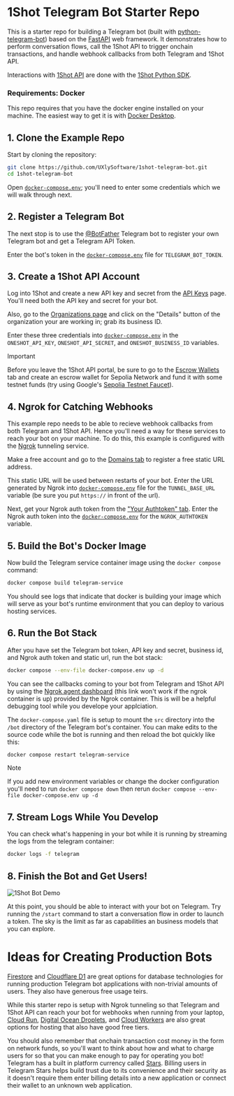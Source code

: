 # 1Shot Telegram Bot Starter Repo

This is a starter repo for building a Telegram bot (built with [python-telegram-bot](https://python-telegram-bot.org/)) based on the 
[FastAPI](https://fastapi.tiangolo.com/) web framework. It demonstrates how to perform conversation flows, call the 1Shot API to 
trigger onchain transactions, and handle webhook callbacks from both Telegram and 1Shot API.

Interactions with [1Shot API](https://1shotapi.com) are done with the [1Shot Python SDK](https://pypi.org/project/uxly-1shot-client/). 

### Requirements: Docker

This repo requires that you have the docker engine installed on your machine. The easiest way to get it is with [Docker Desktop](https://docs.docker.com/desktop/).

## 1. Clone the Example Repo

Start by cloning the repository:

```sh
git clone https://github.com/UXlySoftware/1shot-telegram-bot.git
cd 1shot-telegram-bot
```

Open [`docker-compose.env`](/docker-compose.env); you'll need to enter some credentials which we will walk through next.

## 2. Register a Telegram Bot

The next stop is to use the [@BotFather](https://telegram.me/BotFather) Telegram bot to register your own Telegram bot and get a Telegram API Token. 

Enter the bot's token in the [`docker-compose.env`](/docker-compose.env#L4) file for `TELEGRAM_BOT_TOKEN`.

## 3. Create a 1Shot API Account

Log into 1Shot and create a new API key and secret from the [API Keys](https://app.1shotapi.com/api-keys) page. You'll need both the API key and secret for your bot. 

Also, go to the [Organizations page](https://app.1shotapi.com/organizations) and click on the "Details" button of the organization your are working in; grab its business ID. 

Enter these three credentials into [`docker-compose.env`](/docker-compose.env#L6) in the `ONESHOT_API_KEY`, `ONESHOT_API_SECRET`, and `ONESHOT_BUSINESS_ID` variables. 

> [!IMPORTANT] 
> Before you leave the 1Shot API portal, be sure to go to the [Escrow Wallets](https://app.1shotapi.com/escrow-wallets) tab and create an escrow wallet for Sepolia Network and fund it with some testnet funds (try using Google's [Sepolia Testnet Faucet](https://cloud.google.com/application/web3/faucet/ethereum/sepolia)).

## 4. Ngrok for Catching Webhooks

This example repo needs to be able to recieve webhook callbacks from both Telegram and 1Shot API. Hence you'll need a way for these services to reach your bot on your machine. To do this, this example is configured with the [Ngrok](https://ngrok.io) tunneling service. 

Make a free account and go to the [Domains tab](https://dashboard.ngrok.com/domains) to register a free static URL address. 

This static URL will be used between restarts of your bot. Enter the URL generated by Ngrok into [`docker-compose.env`](/docker-compose.evn#L13) file for the `TUNNEL_BASE_URL` variable (be sure you put `https://` in front of the url). 

Next, get your Ngrok auth token from the ["Your Authtoken" tab](https://dashboard.ngrok.com/get-started/your-authtoken). Enter the Ngrok auth token into the [`docker-compose.env`](/docker-compose.env#L5) for the `NGROK_AUTHTOKEN` variable.

## 5. Build the Bot's Docker Image

Now build the Telegram service container image using the `docker compose` command:

```sh
docker compose build telegram-service
```

You should see logs that indicate that docker is building your image which will serve as your bot's runtime environment that you can deploy to various hosting services.

## 6. Run the Bot Stack

After you have set the Telegram bot token, API key and secret, business id, and Ngrok auth token and static url, run the bot stack: 

```sh
docker compose --env-file docker-compose.env up -d
```

You can see the callbacks coming to your bot from Telegram and 1Shot API by using the [Ngrok agent dashboard](http://localhost:4040) (this link won't work if the ngrok container is up) provided by the Ngrok container. This is will be a helpful debugging tool while you develope your applciation.

The `docker-compose.yaml` file is setup to mount the `src` directory into the `/bot` directory of the Telegram bot's container. You can
make edits to the source code while the bot is running and then reload the bot quickly like this:

```sh
docker compose restart telegram-service
```

> [!NOTE] 
> If you add new environment variables or change the docker configuration you'll need to run `docker compose down` then rerun `docker compose --env-file docker-compose.env up -d`

## 7. Stream Logs While You Develop

You can check what's happening in your bot while it is running by streaming the logs from the telegram container:

```sh
docker logs -f telegram
```

## 8. Finish the Bot and Get Users!

![1Shot Bot Demo](./demo.gif)

At this point, you should be able to interact with your bot on Telegram. Try running the `/start` command to start a conversation flow in order to launch a token. The sky is the limit as far as capabilities an business models that you can explore.

# Ideas for Creating Production Bots

[Firestore](https://firebase.google.com/docs/firestore) and [Cloudflare D1](https://developers.cloudflare.com/d1/) are great options for 
database technologies for running production Telegram bot applications with non-trivial amounts of users. They also have generous free usage
teirs. 

While this starter repo is setup with Ngrok tunneling so that Telegram and 1Shot API can reach your bot for webhooks when running from 
your laptop, [Cloud Run](https://cloud.google.com/run), [Digital Ocean Droplets](https://www.digitalocean.com/products/droplets), 
and [Cloud Workers](https://developers.cloudflare.com/workers/languages/python/packages/fastapi/) are also great options for hosting that 
also have good free tiers. 

You should also remember that onchain transaction cost money in the form on network funds, so you'll want to think about how and what to 
charge users for so that you can make enough to pay for operating you bot! Telegram has a built in platform currency called [Stars](https://telegram.org/blog/telegram-stars). Billing users in Telegram Stars helps build trust due to its convenience and their security as it doesn't require them enter billing details into a new application or connect their wallet to an unknown web application. 